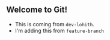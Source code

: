 ## Welcome to Git!
- This is coming from `dev-lohith`.
- I'm adding this from <code>feature-branch</code>